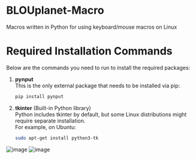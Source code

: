 # BLOUplanet-Macro
Macros written in Python for using keyboard/mouse macros on Linux
# Required Installation Commands

Below are the commands you need to run to install the required packages:

1. **pynput**  
   This is the only external package that needs to be installed via pip:
   ```bash
   pip install pynput
   ```
2. **tkinter** (Built-in Python library)  
   Python includes tkinter by default, but some Linux distributions might require separate installation.  
   For example, on Ubuntu:
   ```bash
   sudo apt-get install python3-tk
   ```


![image](https://github.com/user-attachments/assets/f44051d0-b305-4c89-84ee-38defedd43b7)
![image](https://github.com/user-attachments/assets/f06a966b-944a-4bf3-b994-228b0d018eab)
